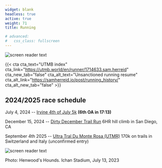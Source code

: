 ```yaml
---
widget: blank
headless: true
active: true
weight: 71
title: Running

# advanced:
#   css_class: fullscreen
---
```

![screen reader text](utmb.jpg "")


{{< cta cta_text="UTMB index" cta_link="https://utmb.world/en/runner/1714633.sam.herreid" cta_new_tab="false" cta_alt_text="Unsanctioned running resume" cta_alt_link="https://samherreid.io/post/running_history/" cta_alt_new_tab="false" >}}

## 2024/2025 race schedule

July 4, 2024 -- [Irvine 4th of July 5k](https://runsignup.com/Race/Results/60114#resultSetId-469448;perpage:10) **(6th OA in 17:13)**

December 15, 2024 -- [Dirty December Trail Run](https://ultrasignup.com/register.aspx?did=115157) 6HR hill climb in San Diego, CA

September 4th 2025 -- [Ultra Tral Du Monte Rosa (UTMR)](https://www.ultratourmonterosa.com/) 170k on trails in Switzerland and Italy (unconfirmed entry)


![screen reader text](ichan2023.jpg "")

Photo: Henwood's Hounds. Ichan Stadium, July 13, 2023


